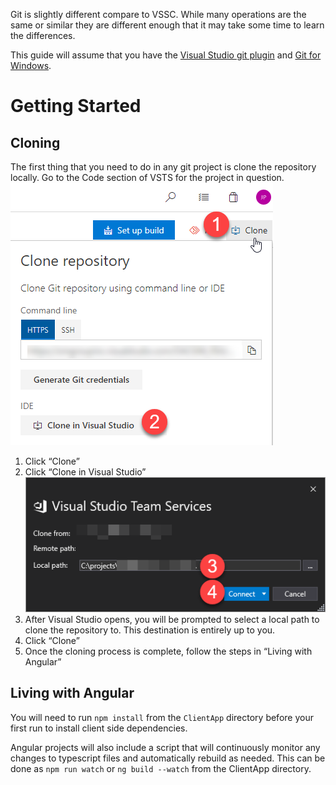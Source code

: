 Git is slightly different compare to VSSC. While many operations are the same or similar they are different enough that it may take some time to learn the differences.

This guide will assume that you have the [Visual Studio git plugin](https://visualstudio.github.com/) and [Git for Windows](https://git-scm.com/downloads).

# Getting Started
## Cloning
The first thing that you need to do in any git project is clone the repository locally.
Go to the Code section of VSTS for the project in question.
![image.png](/.attachments/image-f6345e59-db2d-427d-881b-20b5be898774.png)
1. Click “Clone”
1. Click “Clone in Visual Studio”
![image.png](/.attachments/image-4992428e-7060-45c2-ad77-a54c0190b1f4.png)
1. After Visual Studio opens, you will be prompted to select a local path to clone the repository to. This destination is entirely up to you.
1. Click “Clone”
1. Once the cloning process is complete, follow the steps in “Living with Angular”

## Living with Angular
You will need to run `npm install` from the `ClientApp` directory before your first run to install client side dependencies.

Angular projects will also include a script that will continuously monitor any changes to typescript files and automatically rebuild as needed. This can be done as `npm run watch` or `ng build --watch` from the ClientApp directory.
